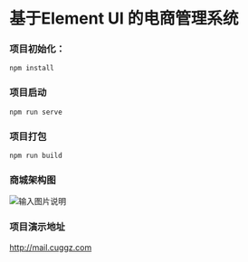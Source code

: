 #  基于Element UI 的电商管理系统 

### 项目初始化：
```
npm install
```

### 项目启动
```
npm run serve
```

### 项目打包
```
npm run build
```

### 商城架构图

![输入图片说明](https://images.gitee.com/uploads/images/2020/0806/114505_835c24d4_5608419.png "商城后台.png")

### 项目演示地址

http://mail.cuggz.com

